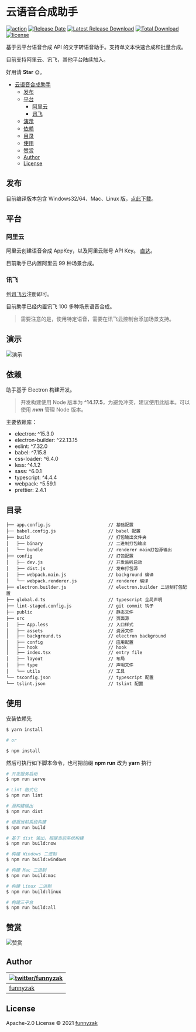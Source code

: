 # 云语音合成助手

[![action][ci-image]][ci-url]
[![Release Date][rle-image]][rle-url]
[![Latest Release Download][down-latest-image]][rle-url]
[![Total Download][down-total-image]][rle-all-url]
[![license][license-image]][repository-url]

[down-latest-image]: https://img.shields.io/github/downloads/funnyzak/tts-now/latest/total.svg
[down-total-image]: https://img.shields.io/github/downloads/funnyzak/tts-now/total.svg
[rle-image]: https://img.shields.io/github/release-date/funnyzak/tts-now.svg
[rle-url]: https://github.com/funnyzak/tts-now/releases/latest
[rle-all-url]: https://github.com/funnyzak/tts-now/releases
[ci-image]: https://img.shields.io/github/workflow/status/funnyzak/tts-now/release
[ci-url]: https://github.com/funnyzak/tts-now/actions
[license-image]: https://img.shields.io/github/license/funnyzak/tts-now.svg?style=flat-square
[repository-url]: https://github.com/funnyzak/tts-now

基于云平台语音合成 API 的文字转语音助手。支持单文本快速合成和批量合成。

目前支持阿里云、讯飞，其他平台陆续加入。

好用请 **Star** 🌞。

- [云语音合成助手](#云语音合成助手)
  - [发布](#发布)
  - [平台](#平台)
    - [阿里云](#阿里云)
    - [讯飞](#讯飞)
  - [演示](#演示)
  - [依赖](#依赖)
  - [目录](#目录)
  - [使用](#使用)
  - [赞赏](#赞赏)
  - [Author](#author)
  - [License](#license)

## 发布

目前编译版本包含 Windows32/64、Mac、Linux 版，[点此下载](https://github.com/funnyzak/tts-now/releases)。

## 平台

### 阿里云

阿里云创建语音合成 AppKey，以及阿里云账号 API Key。 [直达](https://ai.aliyun.com/nls/tts)。

目前助手已内置阿里云 99 种场景合成。

### 讯飞

到[讯飞云](https://www.xfyun.cn/services/online_tts)注册即可。

目前助手已经内置讯飞 100 多种场景语音合成。

> 需要注意的是，使用特定语音，需要在讯飞云控制台添加场景支持。

## 演示

![演示](https://raw.githubusercontent.com/funnyzak/tts-now/master/public/_docs/assets/img/demo.png)

## 依赖

助手基于 Electron 构建开发。

> 开发构建使用 Node 版本为 **^14.17.5**，为避免冲突，建议使用此版本。可以使用 **_nvm_** 管理 Node 版本。

主要依赖库：

- electron: ^15.3.0
- electron-builder: ^22.13.15
- eslint: ^7.32.0
- babel: ^7.15.8
- css-loader: ^6.4.0
- less: ^4.1.2
- sass: ^6.0.1
- typescript: ^4.4.4
- webpack: ^5.59.1
- prettier: 2.4.1

## 目录

    ├── app.config.js                      // 基础配置
    ├── babel.config.js                    // babel 配置
    ├── build                              // 打包输出文件夹
    │   ├── binary                         // 二进制打包输出
    │   └── bundle                         // renderer main打包源输出
    ├── config                             // 打包配置
    │   ├── dev.js                         // 开发监听启动
    │   ├── dist.js                        // 发布打包源
    │   ├── webpack.main.js                // background 编译
    │   └── webpack.renderer.js            // renderer 编译
    ├── electron.builder.js                // electron.builder 二进制打包配置
    ├── global.d.ts                        // typescript 全局声明
    ├── lint-staged.config.js              // git commit 钩子
    ├── public                             // 静态文件
    ├── src                                // 页面源
    │   ├── App.less                       // 入口样式
    │   ├── assets                         // 资源文件
    │   ├── background.ts                  // electron background
    │   ├── config                         // 应用配置
    │   ├── hook                           // hook
    │   ├── index.tsx                      // entry file
    │   ├── layout                         // 布局
    │   ├── type                           // 声明文件
    │   └── utils                          // 工具
    └── tsconfig.json                      // typescript 配置
    └── tslint.json                        // tslint 配置

## 使用

安装依赖先

```bash
$ yarn install

# or

$ npm install
```

然后可执行如下脚本命令，也可把前缀 **npm run** 改为 **yarn** 执行

```bash
# 开发服务启动
$ npm run serve

# Lint 格式化
$ npm run lint

# 源构建输出
$ npm run dist

# 根据当前系统构建
$ npm run build

# 基于 dist 输出，根据当前系统构建
$ npm run build:now

# 构建 Windows 二进制
$ npm run build:windows

# 构建 Mac 二进制
$ npm run build:mac

# 构建 Linux 二进制
$ npm run build:linux

# 构建三平台
$ npm run build:all

```

## 赞赏

![赞赏](https://raw.githubusercontent.com/funnyzak/tts-now/master/public/_docs/assets/img/coffee.png)

## Author

| [![twitter/funnyzak](https://s.gravatar.com/avatar/c2437e240644b1317a4a356c6d6253ee?s=70)](https://twitter.com/funnyzak 'Follow @funnyzak on Twitter') |
| ------------------------------------------------------------------------------------------------------------------------------------------------------ |
| [funnyzak](https://yycc.me/)                                                                                                                           |

## License

Apache-2.0 License © 2021 [funnyzak](https://github.com/funnyzak)

